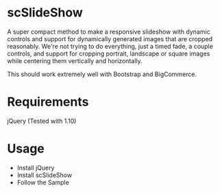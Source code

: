 scSlideShow
===========

A super compact method to make a responsive slideshow with dynamic controls and support for dynamically generated images that are cropped reasonably. We're not trying to do everything, just a timed fade, a couple controls, and support for cropping portrait, landscape or square images while centering them vertically and horizontally.

This should work extremely well with Bootstrap and BigCommerce.

Requirements
============

jQuery (Tested with 1.10)

Usage
=====

+ Install jQuery
+ Install scSlideShow
+ Follow the Sample
